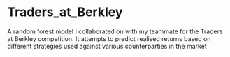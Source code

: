 # Traders_at_Berkley

A random forest model I collaborated on with my teammate for the Traders at Berkley competition. It attempts to predict realised returns based on different strategies used against various counterparties in the market

